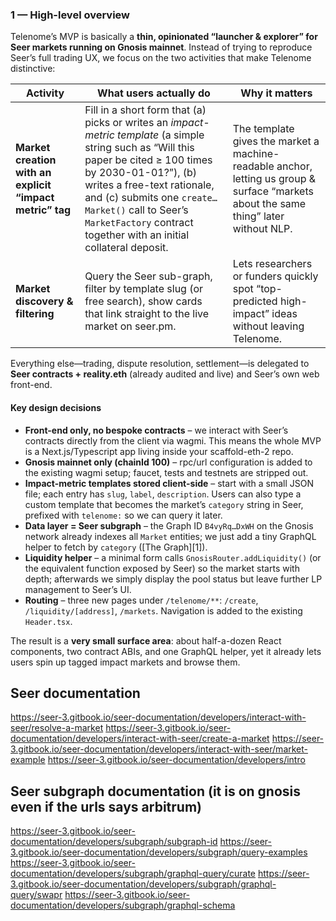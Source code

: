 ### 1 — High-level overview

Telenome’s MVP is basically a **thin, opinionated “launcher & explorer” for Seer markets running on Gnosis mainnet**.
Instead of trying to reproduce Seer’s full trading UX, we focus on the two activities that make Telenome distinctive:

| Activity                                                 | What users actually do                                                                                                                                                                                                                                                                                                  | Why it matters                                                                                                                        |
| -------------------------------------------------------- | ----------------------------------------------------------------------------------------------------------------------------------------------------------------------------------------------------------------------------------------------------------------------------------------------------------------------- | ------------------------------------------------------------------------------------------------------------------------------------- |
| **Market creation with an explicit “impact metric” tag** | Fill in a short form that (a) picks or writes an *impact-metric template* (a simple string such as “Will this paper be cited ≥ 100 times by 2030-01-01?”), (b) writes a free-text rationale, and (c) submits one `create…Market()` call to Seer’s `MarketFactory` contract together with an initial collateral deposit. | The template gives the market a machine-readable anchor, letting us group & surface “markets about the same thing” later without NLP. |
| **Market discovery & filtering**                         | Query the Seer sub-graph, filter by template slug (or free search), show cards that link straight to the live market on seer.pm.                                                                                                                                                                                        | Lets researchers or funders quickly spot “top-predicted high-impact” ideas without leaving Telenome.                                  |

Everything else—trading, dispute resolution, settlement—is delegated to **Seer contracts + reality.eth** (already audited and live) and Seer’s own web front-end.

#### Key design decisions

* **Front-end only, no bespoke contracts** – we interact with Seer’s contracts directly from the client via wagmi. This means the whole MVP is a Next.js/Typescript app living inside your scaffold-eth-2 repo.
* **Gnosis mainnet only (chainId 100)** – rpc/url configuration is added to the existing wagmi setup; faucet, tests and testnets are stripped out.
* **Impact-metric templates stored client-side** – start with a small JSON file; each entry has `slug`, `label`, `description`. Users can also type a custom template that becomes the market’s `category` string in Seer, prefixed with `telenome:` so we can query it later.
* **Data layer = Seer subgraph** – the Graph ID `B4vyRq…DxWH` on the Gnosis network already indexes all `Market` entities; we just add a tiny GraphQL helper to fetch by `category` ([The Graph][1]).
* **Liquidity helper** – a minimal form calls `GnosisRouter.addLiquidity()` (or the equivalent function exposed by Seer) so the market starts with depth; afterwards we simply display the pool status but leave further LP management to Seer’s UI.
* **Routing** – three new pages under `/telenome/**`:
  `/create`, `/liquidity/[address]`, `/markets`.  Navigation is added to the existing `Header.tsx`.

The result is a **very small surface area**: about half-a-dozen React components, two contract ABIs, and one GraphQL helper, yet it already lets users spin up tagged impact markets and browse them.


## Seer documentation

https://seer-3.gitbook.io/seer-documentation/developers/interact-with-seer/resolve-a-market
https://seer-3.gitbook.io/seer-documentation/developers/interact-with-seer/create-a-market
https://seer-3.gitbook.io/seer-documentation/developers/interact-with-seer/market-example
https://seer-3.gitbook.io/seer-documentation/developers/intro

## Seer subgraph documentation (it is on gnosis even if the urls says arbitrum)
https://seer-3.gitbook.io/seer-documentation/developers/subgraph/subgraph-id
https://seer-3.gitbook.io/seer-documentation/developers/subgraph/query-examples
https://seer-3.gitbook.io/seer-documentation/developers/subgraph/graphql-query/curate
https://seer-3.gitbook.io/seer-documentation/developers/subgraph/graphql-query/swapr
https://seer-3.gitbook.io/seer-documentation/developers/subgraph/graphql-schema